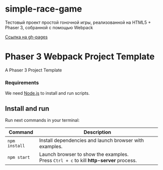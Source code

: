 # simple-race-game
Тестовый проект простой гоночной игры, реализованной на HTML5 + Phaser 3, собранной с помощью Webpack

[Ссылка на gh-pages](https://egor-nazarov.github.io/simple-race-game/)

# Phaser 3 Webpack Project Template

A Phaser 3 Project Template

### Requirements

We need [Node.js](https://nodejs.org) to install and run scripts.

## Install and run

Run next commands in your terminal:

| Command | Description |
|---------|-------------|
| `npm install` | Install dependencies and launch browser with examples.|
| `npm start` | Launch browser to show the examples. <br> Press `Ctrl + c` to kill **http-server** process. |
